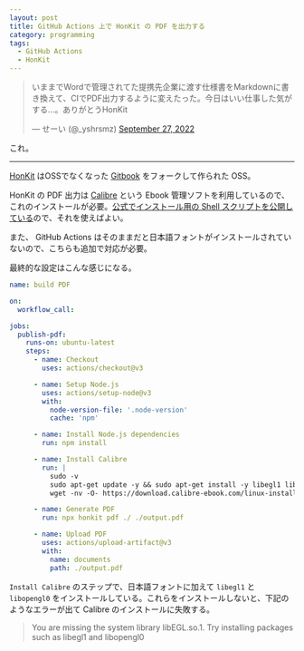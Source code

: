 ```yaml
---
layout: post
title: GitHub Actions 上で HonKit の PDF を出力する
category: programming
tags:
  - GitHub Actions
  - HonKit
---
```


<blockquote class="twitter-tweet"><p lang="ja" dir="ltr">いままでWordで管理されてた提携先企業に渡す仕様書をMarkdownに書き換えて、CIでPDF出力するように変えたった。今日はいい仕事した気がする…。ありがとうHonKit</p>&mdash; せーい (@_yshrsmz) <a href="https://twitter.com/_yshrsmz/status/1574763490493235203?ref_src=twsrc%5Etfw">September 27, 2022</a></blockquote>

これ。

---

[HonKit](https://github.com/honkit/honkit) はOSSでなくなった [Gitbook](https://github.com/GitbookIO/gitbook) をフォークして作られた OSS。

HonKit の PDF 出力は [Calibre](https://calibre-ebook.com/) という Ebook 管理ソフトを利用しているので、これのインストールが必要。[公式でインストール用の Shell スクリプトを公開している](https://calibre-ebook.com/download_linux)ので、それを使えばよい。

また、 GitHub Actions はそのままだと日本語フォントがインストールされていないので、こちらも追加で対応が必要。

最終的な設定はこんな感じになる。

```yml
name: build PDF

on:
  workflow_call:

jobs:
  publish-pdf:
    runs-on: ubuntu-latest
    steps:
      - name: Checkout
        uses: actions/checkout@v3

      - name: Setup Node.js
        uses: actions/setup-node@v3
        with:
          node-version-file: '.node-version'
          cache: 'npm'

      - name: Install Node.js dependencies
        run: npm install

      - name: Install Calibre
        run: |
          sudo -v
          sudo apt-get update -y && sudo apt-get install -y libegl1 libopengl0 fonts-noto
          wget -nv -O- https://download.calibre-ebook.com/linux-installer.sh | sudo sh /dev/stdin

      - name: Generate PDF
        run: npx honkit pdf ./ ./output.pdf

      - name: Upload PDF
        uses: actions/upload-artifact@v3
        with:
          name: documents
          path: ./output.pdf
```

`Install Calibre` のステップで、日本語フォントに加えて `libegl1` と `libopengl0` をインストールしている。これらをインストールしないと、下記のようなエラーが出て Calibre のインストールに失敗する。

> You are missing the system library libEGL.so.1. Try installing packages such as libegl1 and libopengl0
